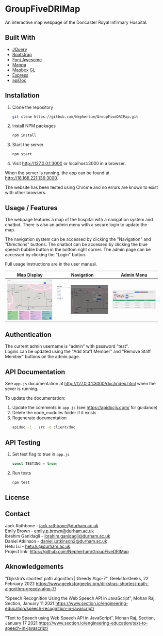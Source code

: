 # GroupFiveDRIMap

An interactive map webpage of the Doncaster Royal Infirmary Hospital.

## Built With
* [JQuery](https://jquery.com/)
* [Bootstrap](https://getbootstrap.com/)
* [Font Awesome](https://fontawesome.com/)
* [Mappa](https://mappa.js.org/)
* [Mapbox GL](https://docs.mapbox.com/mapbox-gl-js/api/)
* [Express](https://expressjs.com/)
* [apiDoc](https://apidocjs.com/)

## Installation

1. Clone the repository
   ```sh
   git clone https://github.com/Nephertum/GroupFiveDRIMap.git
   ```

2. Install NPM packages
   ```sh
   npm install
   ```

3. Start the server
   ```sh
   npm start
   ```

4. Visit http://127.0.0.1:3000 or localhost:3000 in a browser.

When the server is running, the app can be found at http://18.168.221.136:3000.

The website has been tested using Chrome and no errors are known to exist with other browsers.

## Usage / Features
The webpage features a map of the hospital with a navigation system and chatbot. There is also an admin menu with a secure login to update the map.

The navigation system can be accessed by clicking the "Navigation" and "Directions" buttons.
The chatbot can be accessed by clicking the blue speech bubble button in the bottom right corner.
The admin page can be accessed by clicking the "Login" button.

Full usage instructions are in the user manual.

Map Display                |  Navigation               |  Admin Menu
:-------------------------:|:-------------------------:|:-------------------------:
![Image of Map Display](/examples/map.png?raw=true)  |  ![Image of Navigation](/examples/navigation.png?)  |   ![Image of Admin Menu](/examples/admin.png)

## Authentication
The current admin username is "admin" with password "test".  
Logins can be updated using the "Add Staff Member" and "Remove Staff Member" buttons on the admin page.

## API Documentation

See `app.js` documentation at http://127.0.0.1:3000/doc/index.html when the sever is running.

To update the documentation:
1. Update the comments in `app.js` (see https://apidocjs.com/ for guidance)
2. Delete the node_modules folder if it exists
3. Regenerate documentation
   ```sh
   apidoc -i . src -o client/doc
   ```

## API Testing

1. Set test flag to true in `app.js`
   ```js
   const TESTING = true;
   ```
2. Run tests
   ```sh
   npm test
   ```

## License

## Contact
Jack Rathbone - jack.rathbone@durham.ac.uk  
Emily Brown - emily.p.brown@durham.ac.uk  
Ibrahim Ganidagli - ibrahim.ganidagli@durham.ac.uk  
Daniel Atkinson - daniel.j.atkinson2@durham.ac.uk  
Hetu Lu - hetu.lu@durham.ac.uk  
Project link: https://github.com/Nephertum/GroupFiveDRIMap

## Aknowledgements
"Dijkstra’s shortest path algorithm | Greedy Algo-7", GeeksforGeeks, 22 February 2022
https://www.geeksforgeeks.org/dijkstras-shortest-path-algorithm-greedy-algo-7/

"Speech Recognition Using the Web Speech API in JavaScript", Mohan Raj, Section, January 11 2021
https://www.section.io/engineering-education/speech-recognition-in-javascript/

"Text to Speech using Web Speech API in JavaScript", Mohan Raj, Section, January 17 2021
https://www.section.io/engineering-education/text-to-speech-in-javascript/
